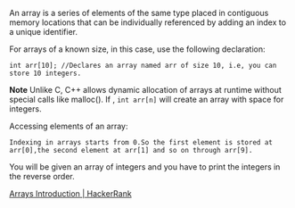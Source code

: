 An array is a series of elements of the same type placed in contiguous memory locations that can be individually referenced by adding an index to a unique identifier.

For arrays of a known size, in this case, use the following declaration:

```
int arr[10]; //Declares an array named arr of size 10, i.e, you can 
store 10 integers.
```

**Note** Unlike C, C++ allows dynamic allocation of arrays at runtime without special calls like malloc(). If , `int arr[n]` will create an array with space for integers.

Accessing elements of an array:

```
Indexing in arrays starts from 0.So the first element is stored at 
arr[0],the second element at arr[1] and so on through arr[9].
```

You will be given an array of integers and you have to print the integers in the reverse order.

[Arrays Introduction | HackerRank](https://www.hackerrank.com/challenges/arrays-introduction/problem?isFullScreen=true)